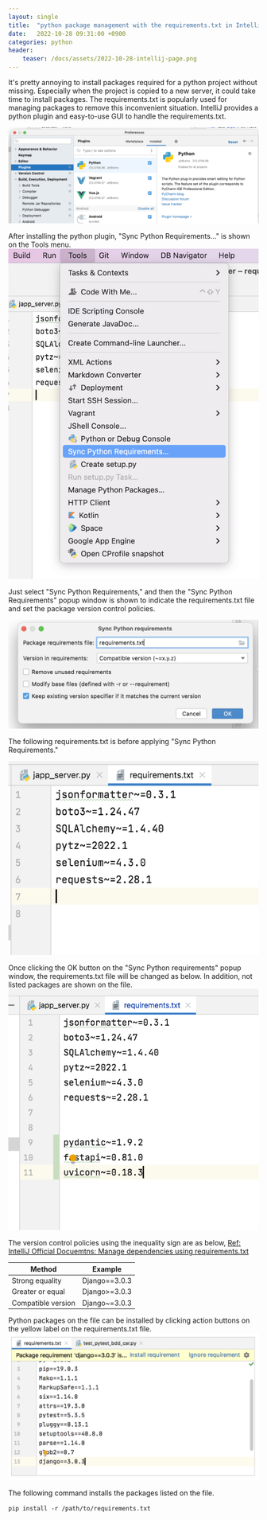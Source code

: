 ```yaml
---
layout: single
title:  "python package management with the requirements.txt in IntelliJ"
date:   2022-10-28 09:31:00 +0900
categories: python
header:
    teaser: /docs/assets/2022-10-28-intellij-page.png
---
```


It's pretty annoying to install packages required for a python project without missing.
Especially when the project is copied to a new server, it could take time to install packages.
The requirements.txt is popularly used for managing packages to remove this inconvenient situation.
IntelliJ provides a python plugin and easy-to-use GUI to handle the requirements.txt.

![IntelliJ python plugin](/docs/assets/2022-10-28-python-plugin.png)

After installing the python plugin, "Sync Python Requirements..." is shown on the Tools menu.
![IntelliJ menu](/docs/assets/2022-10-28-intellij-menu.png)

Just select "Sync Python Requirements,"
and then the "Sync Python Requirements" popup window is shown to indicate the requirements.txt file
and set the package version control policies.

![Sync Python Requirements](/docs/assets/2022-10-28-sync-python-requirements.png)

The following requirements.txt is before applying "Sync Python Requirements."

![Before Requirements.txt](/docs/assets/2022-10-28-before-requirements.png)

Once clicking the OK button on the "Sync Python requirements" popup window,
the requirements.txt file will be changed as below. In addition, not listed packages are shown on the file.
![After Requirements.txt](/docs/assets/2022-10-28-after-requirements.png)

The version control policies using the inequality sign are as below,
[Ref: IntelliJ Official Docuemtns: Manage dependencies using requirements.txt](https://www.jetbrains.com/help/idea/managing-dependencies.html)

| Method | Example |
|---|---|
|Strong equality|Django==3.0.3|
|Greater or equal|Django>=3.0.3|
|Compatible version|Django~=3.0.3|

Python packages on the file can be installed by clicking action buttons on the yellow label on the requirements.txt file.
![Install Packages on the file](/docs/assets/2022-10-28-intellij-page.png)

The following command installs the packages listed on the file.

    pip install -r /path/to/requirements.txt


